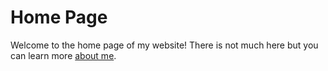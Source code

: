 # Home Page
Welcome to the home page of my website! There is not much here but you can learn more [about me](about.html).
